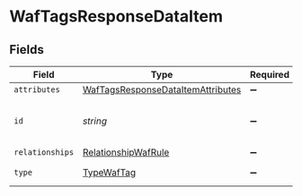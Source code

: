 # WafTagsResponseDataItem


## Fields

| Field                                                                                         | Type                                                                                          | Required                                                                                      | Description                                                                                   | Example                                                                                       |
| --------------------------------------------------------------------------------------------- | --------------------------------------------------------------------------------------------- | --------------------------------------------------------------------------------------------- | --------------------------------------------------------------------------------------------- | --------------------------------------------------------------------------------------------- |
| `attributes`                                                                                  | [WafTagsResponseDataItemAttributes](../../models/shared/waftagsresponsedataitemattributes.md) | :heavy_minus_sign:                                                                            | N/A                                                                                           |                                                                                               |
| `id`                                                                                          | *string*                                                                                      | :heavy_minus_sign:                                                                            | Alphanumeric string identifying a WAF tag.                                                    | t4Gg2uUGZzb2W9Euo4mo0R                                                                        |
| `relationships`                                                                               | [RelationshipWafRule](../../models/shared/relationshipwafrule.md)                             | :heavy_minus_sign:                                                                            | N/A                                                                                           |                                                                                               |
| `type`                                                                                        | [TypeWafTag](../../models/shared/typewaftag.md)                                               | :heavy_minus_sign:                                                                            | Resource type.                                                                                |                                                                                               |